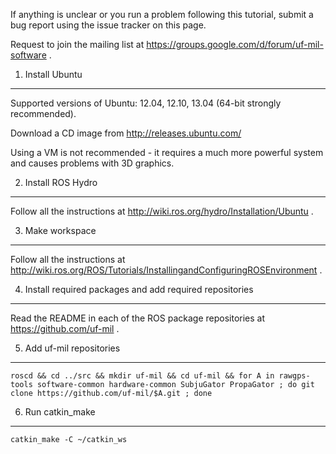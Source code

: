 If anything is unclear or you run a problem following this tutorial, submit a bug report using the issue tracker on this page.

Request to join the mailing list at https://groups.google.com/d/forum/uf-mil-software .

1. Install Ubuntu
-----------------

Supported versions of Ubuntu: 12.04, 12.10, 13.04 (64-bit strongly recommended).

Download a CD image from http://releases.ubuntu.com/

Using a VM is not recommended - it requires a much more powerful system and causes 
problems with 3D graphics.

2. Install ROS Hydro
--------------------

Follow all the instructions at http://wiki.ros.org/hydro/Installation/Ubuntu .

3. Make workspace
-----------------

Follow all the instructions at http://wiki.ros.org/ROS/Tutorials/InstallingandConfiguringROSEnvironment .

4. Install required packages and add required repositories
----------------------------------------------------------

Read the README in each of the ROS package repositories at https://github.com/uf-mil .

5. Add uf-mil repositories
--------------------------

    roscd && cd ../src && mkdir uf-mil && cd uf-mil && for A in rawgps-tools software-common hardware-common SubjuGator PropaGator ; do git clone https://github.com/uf-mil/$A.git ; done

6. Run catkin_make
------------------

    catkin_make -C ~/catkin_ws
